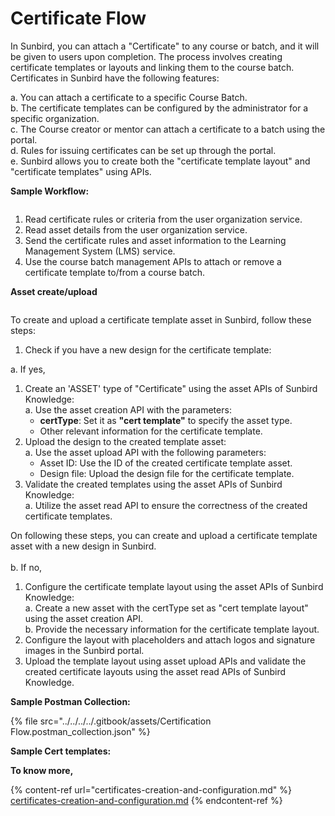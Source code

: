 # Certificate Flow

In Sunbird, you can attach a "Certificate" to any course or batch, and it will be given to users upon completion. The process involves creating certificate templates or layouts and linking them to the course batch. Certificates in Sunbird have the following features:

a. You can attach a certificate to a specific Course Batch. \
b. The certificate templates can be configured by the administrator for a specific organization. \
c. The Course creator or mentor can attach a certificate to a batch using the portal. \
d. Rules for issuing certificates can be set up through the portal. \
e. Sunbird allows you to create both the "certificate template layout" and "certificate templates" using APIs.

**Sample Workflow:**

<div data-full-width="true">

<figure><img src="../../../../.gitbook/assets/cert flow.drawio.png" alt=""><figcaption></figcaption></figure>

</div>

1. Read certificate rules or criteria from the user organization service.
2. Read asset details from the user organization service.
3. Send the certificate rules and asset information to the Learning Management System (LMS) service.
4. Use the course batch management APIs to attach or remove a certificate template to/from a course batch.

**Asset create/upload**

<div data-full-width="true">

<figure><img src="../../../../.gitbook/assets/asset create_upload.drawio.png" alt=""><figcaption></figcaption></figure>

</div>

To create and upload a certificate template asset in Sunbird, follow these steps:

1. Check if you have a new design for the certificate template:&#x20;

a. If yes,

1. Create an 'ASSET' type of "Certificate" using the asset APIs of Sunbird Knowledge: \
   a. Use the asset creation API with the parameters:
   * **certType**: Set it as **"cert template"** to specify the asset type.
   * Other relevant information for the certificate template.
2. Upload the design to the created template asset: \
   a. Use the asset upload API with the following parameters:
   * Asset ID: Use the ID of the created certificate template asset.
   * Design file: Upload the design file for the certificate template.
3. Validate the created templates using the asset APIs of Sunbird Knowledge: \
   a. Utilize the asset read API to ensure the correctness of the created certificate templates.

On following these steps, you can create and upload a certificate template asset with a new design in Sunbird. \
\
b. If no,

1. Configure the certificate template layout using the asset APIs of Sunbird Knowledge: \
   a. Create a new asset with the certType set as "cert template layout" using the asset creation API. \
   b. Provide the necessary information for the certificate template layout.
2. Configure the layout with placeholders and attach logos and signature images in the Sunbird portal.
3. Upload the template layout using asset upload APIs and validate the created certificate layouts using the asset read APIs of Sunbird Knowledge.

**Sample Postman Collection:**

{% file src="../../../../.gitbook/assets/Certification Flow.postman_collection.json" %}

**Sample Cert templates:**



**To know more,**

{% content-ref url="certificates-creation-and-configuration.md" %}
[certificates-creation-and-configuration.md](certificates-creation-and-configuration.md)
{% endcontent-ref %}
